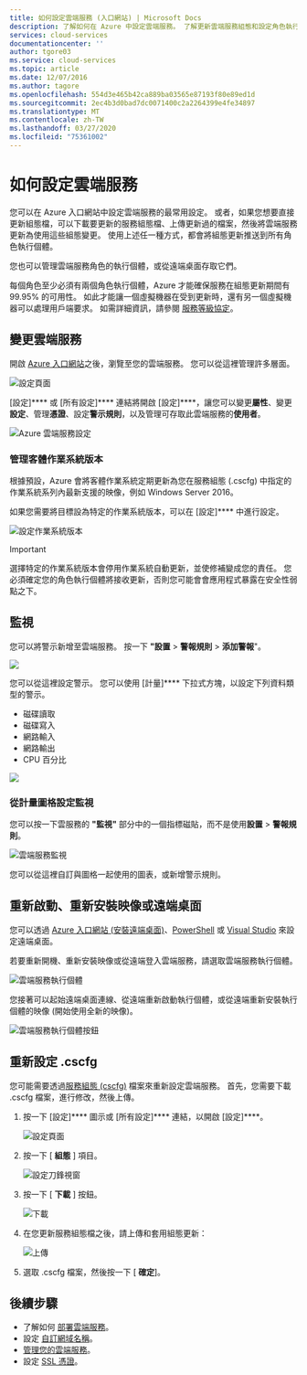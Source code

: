 ```yaml
---
title: 如何設定雲端服務 (入口網站) | Microsoft Docs
description: 了解如何在 Azure 中設定雲端服務。 了解更新雲端服務組態和設定角色執行個體的遠端存取。 這些範例使用 Azure 入口網站。
services: cloud-services
documentationcenter: ''
author: tgore03
ms.service: cloud-services
ms.topic: article
ms.date: 12/07/2016
ms.author: tagore
ms.openlocfilehash: 554d3e465b42ca889ba03565e87193f80e89ed1d
ms.sourcegitcommit: 2ec4b3d0bad7dc0071400c2a2264399e4fe34897
ms.translationtype: MT
ms.contentlocale: zh-TW
ms.lasthandoff: 03/27/2020
ms.locfileid: "75361002"
---
```

# <a name="how-to-configure-cloud-services"></a>如何設定雲端服務

您可以在 Azure 入口網站中設定雲端服務的最常用設定。 或者，如果您想要直接更新組態檔，可以下載要更新的服務組態檔、上傳更新過的檔案，然後將雲端服務更新為使用這些組態變更。 使用上述任一種方式，都會將組態更新推送到所有角色執行個體。

您也可以管理雲端服務角色的執行個體，或從遠端桌面存取它們。

每個角色至少必須有兩個角色執行個體，Azure 才能確保服務在組態更新期間有 99.95% 的可用性。 如此才能讓一個虛擬機器在受到更新時，還有另一個虛擬機器可以處理用戶端要求。 如需詳細資訊，請參閱 [服務等級協定](https://azure.microsoft.com/support/legal/sla/)。

## <a name="change-a-cloud-service"></a>變更雲端服務

開啟 [Azure 入口網站](https://portal.azure.com/)之後，瀏覽至您的雲端服務。 您可以從這裡管理許多層面。

![設定頁面](./media/cloud-services-how-to-configure-portal/cloud-service.png)

[設定]**** 或 [所有設定]**** 連結將開啟 [設定]****，讓您可以變更**屬性**、變更**設定**、管理**憑證**、設定**警示規則**，以及管理可存取此雲端服務的**使用者**。

![Azure 雲端服務設定](./media/cloud-services-how-to-configure-portal/cs-settings-blade.png)

### <a name="manage-guest-os-version"></a>管理客體作業系統版本

根據預設，Azure 會將客體作業系統定期更新為您在服務組態 (.cscfg) 中指定的作業系統系列內最新支援的映像，例如 Windows Server 2016。

如果您需要將目標設為特定的作業系統版本，可以在 [設定]**** 中進行設定。

![設定作業系統版本](./media/cloud-services-how-to-configure-portal/cs-settings-config-guestosversion.png)

>[!IMPORTANT]
> 選擇特定的作業系統版本會停用作業系統自動更新，並使修補變成您的責任。 您必須確定您的角色執行個體將接收更新，否則您可能會會應用程式暴露在安全性弱點之下。

## <a name="monitoring"></a>監視

您可以將警示新增至雲端服務。 按一下 **"設置** > **警報規則** > **添加警報**"。

![](./media/cloud-services-how-to-configure-portal/cs-alerts.png)

您可以從這裡設定警示。 您可以使用 [計量]**** 下拉式方塊，以設定下列資料類型的警示。

* 磁碟讀取
* 磁碟寫入
* 網路輸入
* 網路輸出
* CPU 百分比

![](./media/cloud-services-how-to-configure-portal/cs-alert-item.png)

### <a name="configure-monitoring-from-a-metric-tile"></a>從計量圖格設定監視

您可以按一下雲服務的 **"監視"** 部分中的一個指標磁貼，而不是使用**設置** > **警報規則**。

![雲端服務監視](./media/cloud-services-how-to-configure-portal/cs-monitoring.png)

您可以從這裡自訂與圖格一起使用的圖表，或新增警示規則。

## <a name="reboot-reimage-or-remote-desktop"></a>重新啟動、重新安裝映像或遠端桌面

您可以透過 [Azure 入口網站 (安裝遠端桌面)](cloud-services-role-enable-remote-desktop-new-portal.md)、[PowerShell](cloud-services-role-enable-remote-desktop-powershell.md) 或 [Visual Studio](cloud-services-role-enable-remote-desktop-visual-studio.md) 來設定遠端桌面。

若要重新開機、重新安裝映像或從遠端登入雲端服務，請選取雲端服務執行個體。

![雲端服務執行個體](./media/cloud-services-how-to-configure-portal/cs-instance.png)

您接著可以起始遠端桌面連線、從遠端重新啟動執行個體，或從遠端重新安裝執行個體的映像 (開始使用全新的映像)。

![雲端服務執行個體按鈕](./media/cloud-services-how-to-configure-portal/cs-instance-buttons.png)

## <a name="reconfigure-your-cscfg"></a>重新設定 .cscfg

您可能需要透過[服務組態 (cscfg)](cloud-services-model-and-package.md#cscfg) 檔案來重新設定雲端服務。 首先，您需要下載 .cscfg 檔案，進行修改，然後上傳。

1. 按一下 [設定]**** 圖示或 [所有設定]**** 連結，以開啟 [設定]****。

    ![設定頁面](./media/cloud-services-how-to-configure-portal/cloud-service.png)
2. 按一下 [ **組態** ] 項目。

    ![設定刀鋒視窗](./media/cloud-services-how-to-configure-portal/cs-settings-config.png)
3. 按一下 [ **下載** ] 按鈕。

    ![下載](./media/cloud-services-how-to-configure-portal/cs-settings-config-panel-download.png)
4. 在您更新服務組態檔之後，請上傳和套用組態更新：

    ![上傳](./media/cloud-services-how-to-configure-portal/cs-settings-config-panel-upload.png)
5. 選取 .cscfg 檔案，然後按一下 [ **確定**]。

## <a name="next-steps"></a>後續步驟

* 了解如何 [部署雲端服務](cloud-services-how-to-create-deploy-portal.md)。
* 設定 [自訂網域名稱](cloud-services-custom-domain-name-portal.md)。
* [管理您的雲端服務](cloud-services-how-to-manage-portal.md)。
* 設定 [SSL 憑證](cloud-services-configure-ssl-certificate-portal.md)。



